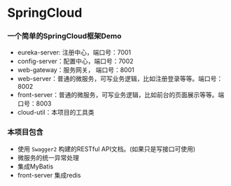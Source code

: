 # SpringCloud

### 一个简单的SpringCloud框架Demo

- eureka-server: 注册中心，端口号：7001
- config-server：配置中心，端口号：7002
- web-gateway：服务网关， 端口号：8001
- web-server：普通的微服务，可写业务逻辑，比如注册登录等等。端口号：8002
- front-server：普通的微服务，可写业务逻辑，比如前台的页面展示等等。端口号：8003
- cloud-util：本项目的工具类

### 本项目包含

- 使用 `Swagger2` 构建的RESTful API文档。(如果只是写接口可使用)
- 微服务的统一异常处理
- 集成MyBatis
- front-server 集成redis

